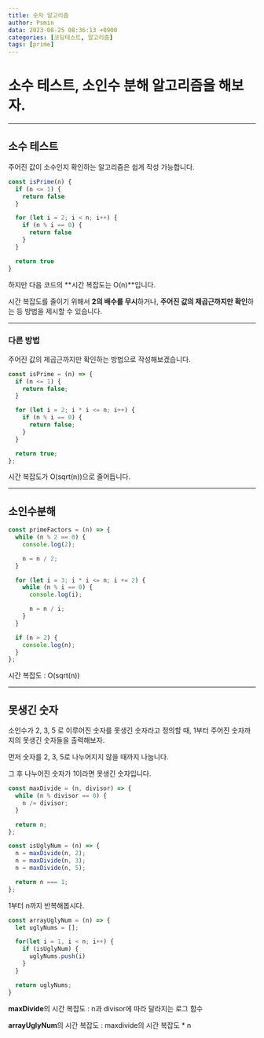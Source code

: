 ```yaml
---
title: 숫자 알고리즘
author: Psmin
data: 2023-08-25 08:36:13 +0900
categories: [코딩테스트, 알고리즘]
tags: [prime]
---
```


# 소수 테스트, 소인수 분해 알고리즘을 해보자.

---

## 소수 테스트

주어진 값이 소수인지 확인하는 알고리즘은 쉽게 작성 가능합니다.

```js
const isPrime(n) {
  if (n <= 1) {
    return false
  }

  for (let i = 2; i < n; i++) {
    if (n % i == 0) {
      return false
    }
  }

  return true
}
```

하지만 다음 코드의 **시간 복잡도는 O(n)**입니다.

시간 복잡도를 줄이기 위해서 **2의 배수를 무시**하거나, **주어진 값의 제곱근까지만 확인**하는 등 방법을 제시할 수 있습니다.

---

### 다른 방법

주어진 값의 제곱근까지만 확인하는 방법으로 작성해보겠습니다.

```js
const isPrime = (n) => {
  if (n <= 1) {
    return false;
  }

  for (let i = 2; i * i <= n; i++) {
    if (n % i == 0) {
      return false;
    }
  }

  return true;
};
```

시간 복잡도가 O(sqrt(n))으로 줄어듭니다.

---

## 소인수분해

```js
const primeFactors = (n) => {
  while (n % 2 == 0) {
    console.log(2);

    n = n / 2;
  }

  for (let i = 3; i * i <= n; i += 2) {
    while (n % i == 0) {
      console.log(i);

      n = n / i;
    }
  }

  if (n > 2) {
    console.log(n);
  }
};
```

시간 복잡도 : O(sqrt(n))

---

## 못생긴 숫자

소인수가 2, 3, 5 로 이루어진 숫자를 못생긴 숫자라고 정의할 때, 1부터 주어진 숫자까지의 못생긴 숫자들을 출력해보자.

먼저 숫자를 2, 3, 5로 나누어지지 않을 때까지 나눕니다.

그 후 나누어진 숫자가 1이라면 못생긴 숫자입니다.

```js
const maxDivide = (n, divisor) => {
  while (n % divisor == 0) {
    n /= divisor;
  }

  return n;
};

const isUglyNum = (n) => {
  n = maxDivide(n, 2);
  n = maxDivide(n, 3);
  n = maxDivide(n, 5);

  return n === 1;
};
```

1부터 n까지 반복해봅시다.

```js
const arrayUglyNum = (n) => {
  let uglyNums = [];

  for(let i = 1, i < n; i++) {
    if (isUglyNum) {
      uglyNums.push(i)
    }
  }

  return uglyNums;
}

```

**maxDivide**의 시간 복잡도 : n과 divisor에 따라 달라지는 로그 함수

**arrayUglyNum**의 시간 복잡도 : maxdivide의 시간 복잡도 \* n
